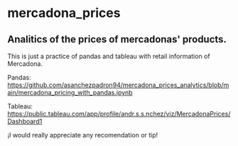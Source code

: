 # mercadona_prices
## Analitics of the prices of mercadonas' products.

This is just a practice of pandas and tableau with retail information of Mercadona.

Pandas:\
https://github.com/asanchezpadron94/mercadona_prices_analytics/blob/main/mercadona_pricing_with_pandas.ipynb

Tableau:\
https://public.tableau.com/app/profile/andr.s.s.nchez/viz/MercadonaPrices/Dashboard1

¡I would really appreciate any recomendation or tip!
